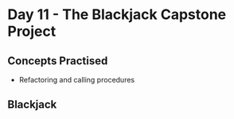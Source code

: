 <h1>Day 11 - The Blackjack Capstone Project</h1>

<h2>Concepts Practised</h2>

<ul>
    <li>Refactoring and calling procedures</li>
</ul>

<h2>Blackjack</h2>